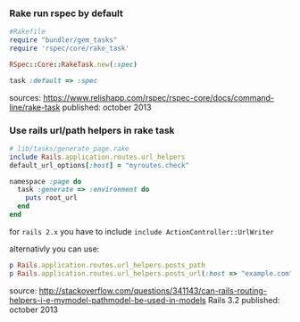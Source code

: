 ### Rake run rspec by default

```ruby
#Rakefile
require "bundler/gem_tasks"
require 'rspec/core/rake_task'

RSpec::Core::RakeTask.new(:spec)

task :default => :spec
```

sources: https://www.relishapp.com/rspec/rspec-core/docs/command-line/rake-task
published: october 2013

### Use rails url/path helpers in rake task

```ruby
# lib/tasks/generate_page.rake
include Rails.application.routes.url_helpers
default_url_options[:host] = "myroutes.check"

namespace :page do
  task :generate => :environment do
    puts root_url
  end
end
```

for `rails 2.x` you have to include `include ActionController::UrlWriter`

alternativly you can use:

```ruby
p Rails.application.routes.url_helpers.posts_path
p Rails.application.routes.url_helpers.posts_url(:host => "example.com")
```

source:  http://stackoverflow.com/questions/341143/can-rails-routing-helpers-i-e-mymodel-pathmodel-be-used-in-models
Rails 3.2
published: october 2013

